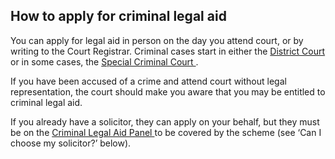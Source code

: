 ##  How to apply for criminal legal aid

You can apply for legal aid in person on the day you attend court, or by
writing to the Court Registrar. Criminal cases start in either the [ District
Court ](/en/justice/courts-system/district-court/) or in some cases, the [
Special Criminal Court ](/en/justice/courts-system/special-criminal-court/) .

If you have been accused of a crime and attend court without legal
representation, the court should make you aware that you may be entitled to
criminal legal aid.

If you already have a solicitor, they can apply on your behalf, but they must
be on the [ Criminal Legal Aid Panel ](https://www.courts.ie/legal-aid) to be
covered by the scheme (see ‘Can I choose my solicitor?’ below).
